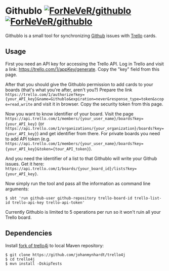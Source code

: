 Githublo [![ForNeVeR/githublo](http://issuestats.com/github/ForNeVeR/githublo/badge/pr?style=flat-square)](http://www.issuestats.com/github/ForNeVeR/githublo) [![ForNeVeR/githublo](http://issuestats.com/github/ForNeVeR/githublo/badge/issue?style=flat-square)](http://www.issuestats.com/github/ForNeVeR/githublo)
========

Githublo is a small tool for synchronizing [Github](https://github.com/) issues with [Trello](https://trello.com) cards.

Usage
-----

First you need an API key for accessing the Trello API. Log in Trello and visit a link:
https://trello.com/1/appKey/generate. Copy the "key" field from this page.

After that you should give the Githublo permission to add cards to your boards (that's what you're after, aren't you?)
Prepare the link
`https://trello.com/1/authorize?key={your_API_key}&name=Githublo&expiration=never&response_type=token&scope=read,write`
and visit it in browser. Copy the security token from this page.

Now you want to know identifier of your board. Visit the page
`https://api.trello.com/1/members/{your_user_name}/boards?key={your_API_key}` (or
`https://api.trello.com/1/organizations/{your_organization}/boards?key={your_API_key}`) and get identifier from there.
For private boards you need to add API token (e.g.
`https://api.trello.com/1/members/{your_user_name}/boards?key={your_API_key}&token={tour_API_token}`).

And you need the identifier of a list to that Githublo will write your Github issues. Get it here:
`https://api.trello.com/1/boards/{your_board_id}/lists?key={your_API_key}`.

Now simply run the tool and pass all the information as command line arguments:

    $ sbt 'run github-user github-repository trello-board-id trello-list-id trello-api-key trello-api-token'

Currently Githublo is limited to 5 operations per run so it won't ruin all your Trello board.

Dependencies
------------

Install [fork of trello4j](https://github.com/johanmynhardt/trello4j) to local Maven repository:

    $ git clone https://github.com/johanmynhardt/trello4j
    $ cd trello4j
    $ mvn install -DskipTests
